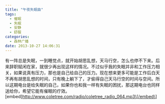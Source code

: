 ```yaml
---
title: "午夜失眠曲"
tags:
  - 催眠
  - 失眠
  - 安静
  - 舒服
categories:
  - 森林广播
date: 2013-10-27 14:06:31
---
```


有一阵总是失眠，一到睡觉点，就开始胡思乱想，天马行空，怎么也停不下来。后来辞职赋闲在家，就很少再出现这样的情况。不过似乎我的失眠并非和工作压力相关，如果说真有压力，那也是自己给自己的压力。现在想来更多可能是工作后白天不再有胡思乱想的时间，只有晚上躺下了，才偷得自己天马行空的时间与空间。所以这期电台是给失眠的自己，如果你也和我一样有失眠的困扰，那这期电台也同样送给你，希望它能有催眠的疗效。   \[embed\]http://www.coletree.com/radio/coletree_radio_064.mp3\[/embed\]
